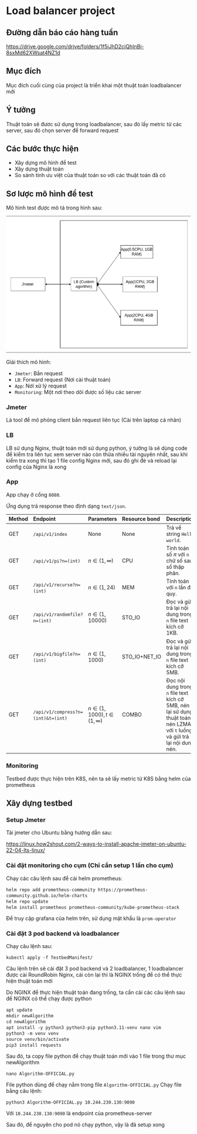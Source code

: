 # Load balancer project

## Đường dẫn báo cáo hàng tuần
https://drive.google.com/drive/folders/1f5jJhD2cjQhInBj-8sxMd62XWsat4NZ1d

## Mục đích
Mục đích cuối cùng của project là triển khai một thuật toán loadbalancer mới

## Ý tưởng
Thuật toán sẽ đươc sử dụng trong loadbalancer, sau đó lấy metric từ các server, sau đó chọn server để forward request

## Các bước thực hiện
- Xây dựng mô hình để test
- Xây dựng thuật toán
- So sánh tính ưu việt của thuật toán so với các thuật toán đã có

## Sơ lược mô hình để test
Mô hình test được mô tả trong hình sau:

![alt text](image.png)

Giải thích mô hình:

- `Jmeter`: Bắn request
- `LB`: Forward request (Nơi cài thuật toán)
- `App`: Nơi xử lý request
- `Monitoring`: Một nơi theo dõi được số liệu các server
### Jmeter
Là tool để mô phỏng client bắn request liên tục (Cài trên laptop cá nhân)

### LB
LB sử dụng Nginx, thuật toán mới sử dụng python, ý tưởng là sẽ dùng code để kiểm tra liên tục xem server nào còn thừa nhiều tài nguyên nhất, sau khi kiểm tra xong thì tạo 1 file config Nginx mới, sau đó ghi đè và reload lại config của Nginx là xong 
### App
App chạy ở cổng `8080`.

Ứng dụng trả response theo định dạng `text/json`.

| Method | Endpoint | Parameters | Resource bond | Description |
|:-------|:---------|:-----------|:--------------|:------------|
| GET    | `/api/v1/index` | None | None |Trả về string `Hello world`.|
| GET    | `/api/v1/pi?n=(int)` | $n\in(1,\infty)$ | CPU | Tính toán số $\pi$ với `n` chữ số sau số thập phân. |
| GET    | `/api/v1/recurse?n=(int)` | $n\in(1,24)$ | MEM | Tính toán với `n` lần đệ quy. |
| GET    | `/api/v1/randomfile?n=(int)` | $n\in(1,10000)$ | STO_IO | Đọc và gửi trả lại nội dung trong `n` file text kích cỡ 1KB. |
| GET    | `/api/v1/bigfile?n=(int)` | $n\in(1,1000)$ | STO_IO+NET_IO | Đọc và gửi trả lại nội dung trong `n` file text kích cỡ 5MB. |
| GET    | `/api/v1/compress?n=(int)&t=(int)` | $n\in(1,1000), t\in(1,\infty)$ | COMBO | Đọc nội dung trong `n` file text kích cỡ 5MB, nén lại sử dụng thuật toán nén LZMA với `t` luồng và gửi trả lại nội dung nén. |

### Monitoring
Testbed được thực hiện trên K8S, nên ta sẽ lấy metric từ K8S bằng helm của prometheus

## Xây dựng testbed

### Setup Jmeter
Tải jmeter cho Ubuntu bằng hướng dẫn sau:

https://linux.how2shout.com/2-ways-to-install-apache-jmeter-on-ubuntu-22-04-lts-linux/

### Cài đặt monitoring cho cụm (Chỉ cần setup 1 lần cho cụm)
Chạy các câu lệnh sau để cài helm prometheus:
```
helm repo add prometheus-community https://prometheus-community.github.io/helm-charts
helm repo update
helm install prometheus prometheus-community/kube-prometheus-stack
```

Để truy cập grafana của helm trên, sử dụng mật khẩu là `prom-operator`


### Cài đặt 3 pod backend và loadbalancer

Chạy câu lệnh sau:
```
kubectl apply -f TestbedManifest/
```

Câu lệnh trên sẽ cài đặt 3 pod backend và 2 loadbalancer, 1 loadbalancer được cài RoundRobin Nginx, cái còn lại thì là NGINX trống để có thể thực hiện thuật toán mới

Do NGINX để thực hiện thuật toán đang trống, ta cần cài các câu lệnh sau để NGINX có thể chạy được python
```
apt update
mkdir newAlgorithm
cd newAlgorithm
apt install -y python3 python3-pip python3.11-venv nano vim
python3 -m venv venv
source venv/bin/activate
pip3 install requests
```
Sau đó, ta copy file python để chạy thuật toán mới vào 1 file trong thư mục newAlgorithm
```
nano Algorithm-OFFICIAL.py
```
File python dùng để chạy nằm trong file `Algorithm-OFFICIAL.py`
Chạy file bằng câu lệnh:
```
python3 Algorithm-OFFICIAL.py 10.244.230.130:9090
```

Với `10.244.230.130:9090` là endpoint của prometheus-server

Sau đó, để nguyên cho pod nó chạy python, vậy là đã setup xong


<!-- ## Dựng testbed

Các files manifest được đặt tại `TestbedManifest/j12t`

1. Tạo các namespace: `j12t`, `j12t-monitoring`, `j12t-test`
2. Deploy `SimpleApp`: `kubectl apply -f simpleapp.yaml`
3. Deploy `Default-NGINX` (NGINX nguyên gốc): `kubectl apply -f default_nginx.yaml`
4. Deploy `Prometheus+Grafana`: `kubectl apply -f monitoring.yaml`
5. Deploy `Modified-NGINX` (NGINX đã chỉnh sửa để áp dụng các thuật toán): `kubectl apply -f modified_nginx.yaml` -->


